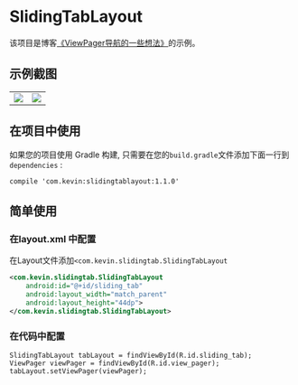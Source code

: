 # SlidingTabLayout

该项目是博客[《ViewPager导航的一些想法》](https://blog.csdn.net/xuehuayous/article/details/83178601)的示例。

## 示例截图

<div>
  <table>
    <tr>
      <td>
        <img src="https://raw.githubusercontent.com/xuehuayous/SlidingTabLayout/master/sample/art/sample1.gif" />
      </td>
      <td>
        <img src="https://raw.githubusercontent.com/xuehuayous/SlidingTabLayout/master/sample/art/sample2.gif" />
      </td>
    </tr>
  </table>
</div>

## 在项目中使用

如果您的项目使用 Gradle 构建, 只需要在您的`build.gradle`文件添加下面一行到 `dependencies` :

```
compile 'com.kevin:slidingtablayout:1.1.0'
```

## 简单使用

### 在layout.xml 中配置

在Layout文件添加`<com.kevin.slidingtab.SlidingTabLayout`

```XML
<com.kevin.slidingtab.SlidingTabLayout
    android:id="@+id/sliding_tab"
    android:layout_width="match_parent"
    android:layout_height="44dp">
</com.kevin.slidingtab.SlidingTabLayout>
```
### 在代码中配置

```
SlidingTabLayout tabLayout = findViewById(R.id.sliding_tab);
ViewPager viewPager = findViewById(R.id.view_pager);
tabLayout.setViewPager(viewPager);
```